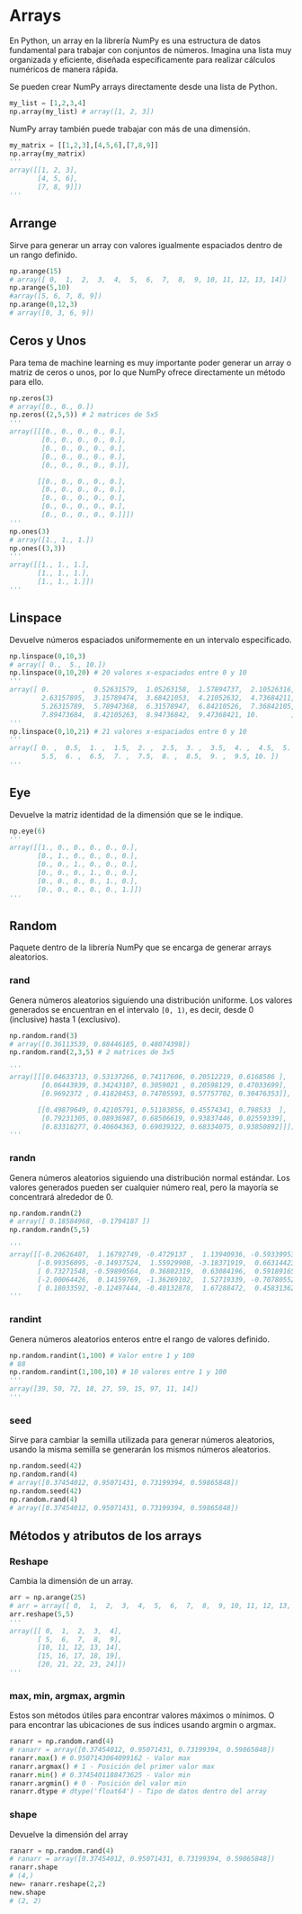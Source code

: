 # Arrays

En Python, un array en la librería NumPy es una estructura de datos fundamental para trabajar con conjuntos de números. Imagina una lista muy organizada y eficiente, diseñada específicamente para realizar cálculos numéricos de manera rápida.

Se pueden crear NumPy arrays directamente desde una lista de Python.

```py
my_list = [1,2,3,4]
np.array(my_list) # array([1, 2, 3])
```

NumPy array también puede trabajar con más de una dimensión.

```py
my_matrix = [[1,2,3],[4,5,6],[7,8,9]]
np.array(my_matrix) 
'''
array([[1, 2, 3],
       [4, 5, 6],
       [7, 8, 9]])
'''
```

## Arrange

Sirve para generar un array con valores igualmente espaciados dentro de un rango definido.

```py
np.arange(15)
# array([ 0,  1,  2,  3,  4,  5,  6,  7,  8,  9, 10, 11, 12, 13, 14])
np.arange(5,10)
#array([5, 6, 7, 8, 9])
np.arange(0,12,3)
# array([0, 3, 6, 9])
```

## Ceros y Unos

Para tema de machine learning es muy importante poder generar un array o matriz de ceros o unos, por lo que NumPy ofrece directamente un método para ello.

```py
np.zeros(3) 
# array([0., 0., 0.])
np.zeros((2,5,5)) # 2 matrices de 5x5 
'''
array([[[0., 0., 0., 0., 0.],
        [0., 0., 0., 0., 0.],
        [0., 0., 0., 0., 0.],
        [0., 0., 0., 0., 0.],
        [0., 0., 0., 0., 0.]],

       [[0., 0., 0., 0., 0.],
        [0., 0., 0., 0., 0.],
        [0., 0., 0., 0., 0.],
        [0., 0., 0., 0., 0.],
        [0., 0., 0., 0., 0.]]])
'''
np.ones(3)
# array([1., 1., 1.])
np.ones((3,3))
'''
array([[1., 1., 1.],
       [1., 1., 1.],
       [1., 1., 1.]])
'''
```

## Linspace

Devuelve números espaciados uniformemente en un intervalo especificado.

```py
np.linspace(0,10,3) 
# array([ 0.,  5., 10.])
np.linspace(0,10,20) # 20 valores x-espaciados entre 0 y 10
'''
array([ 0.        ,  0.52631579,  1.05263158,  1.57894737,  2.10526316,
        2.63157895,  3.15789474,  3.68421053,  4.21052632,  4.73684211,
        5.26315789,  5.78947368,  6.31578947,  6.84210526,  7.36842105,
        7.89473684,  8.42105263,  8.94736842,  9.47368421, 10.        ])
'''
np.linspace(0,10,21) # 21 valores x-espaciados entre 0 y 10
'''
array([ 0. ,  0.5,  1. ,  1.5,  2. ,  2.5,  3. ,  3.5,  4. ,  4.5,  5. ,
        5.5,  6. ,  6.5,  7. ,  7.5,  8. ,  8.5,  9. ,  9.5, 10. ])
'''
```

## Eye

Devuelve la matriz identidad de la dimensión que se le indique.

```py
np.eye(6)
'''
array([[1., 0., 0., 0., 0., 0.],
       [0., 1., 0., 0., 0., 0.],
       [0., 0., 1., 0., 0., 0.],
       [0., 0., 0., 1., 0., 0.],
       [0., 0., 0., 0., 1., 0.],
       [0., 0., 0., 0., 0., 1.]])
'''
```

## Random

Paquete dentro de la librería NumPy que se encarga de generar arrays aleatorios.

### rand

Genera números aleatorios siguiendo una distribución uniforme. Los valores generados se encuentran en el intervalo `[0, 1)`, es decir, desde 0 (inclusive) hasta 1 (exclusivo).

```py
np.random.rand(3)
# array([0.36113539, 0.88446185, 0.48074398])
np.random.rand(2,3,5) # 2 matrices de 3x5

'''
array([[[0.04633713, 0.53137266, 0.74117606, 0.20512219, 0.6168586 ],
        [0.06443939, 0.34243107, 0.3059021 , 0.20598129, 0.47033699],
        [0.9692372 , 0.41828453, 0.74705593, 0.57757702, 0.30476353]],

       [[0.49879649, 0.42105791, 0.51103856, 0.45574341, 0.798533  ],
        [0.79231305, 0.08936987, 0.68506619, 0.93837446, 0.02559339],
        [0.83318277, 0.40604363, 0.69039322, 0.68334075, 0.93850892]]])
'''
```

### randn

Genera números aleatorios siguiendo una distribución normal estándar. Los valores generados pueden ser cualquier número real, pero la mayoría se concentrará alrededor de 0.

```py
np.random.randn(2)
# array([ 0.18584968, -0.1794187 ])
np.random.randn(5,5)

'''
array([[-0.20626407,  1.16792749, -0.4729137 ,  1.13940936, -0.59339953],
       [-0.99356095, -0.14937524,  1.55929908, -3.18371919,  0.66314423],
       [ 0.73271548, -0.59890564,  0.36802319,  0.63084196,  0.59189165],
       [-2.00064426,  0.14159769, -1.36269102,  1.52719339, -0.70780552],
       [ 0.18033592, -0.12497444, -0.40132878,  1.67288472,  0.45831362]])
'''
```

### randint

Genera números aleatorios enteros entre el rango de valores definido.

```py
np.random.randint(1,100) # Valor entre 1 y 100
# 88
np.random.randint(1,100,10) # 10 valores entre 1 y 100
'''
array([39, 50, 72, 18, 27, 59, 15, 97, 11, 14])
'''
```

### seed

Sirve para cambiar la semilla utilizada para generar números aleatorios, usando la misma semilla se generarán los mismos números aleatorios.

```py
np.random.seed(42)
np.random.rand(4)
# array([0.37454012, 0.95071431, 0.73199394, 0.59865848])
np.random.seed(42)
np.random.rand(4)
# array([0.37454012, 0.95071431, 0.73199394, 0.59865848])
```

## Métodos y atributos de los arrays

### Reshape

Cambia la dimensión de un array.

```py
arr = np.arange(25)
# arr = array([ 0,  1,  2,  3,  4,  5,  6,  7,  8,  9, 10, 11, 12, 13, 14, 15, 16, 17, 18, 19, 20, 21, 22, 23, 24])
arr.reshape(5,5)
'''
array([[ 0,  1,  2,  3,  4],
       [ 5,  6,  7,  8,  9],
       [10, 11, 12, 13, 14],
       [15, 16, 17, 18, 19],
       [20, 21, 22, 23, 24]])
'''
```

### max, min, argmax, argmin

Estos son métodos útiles para encontrar valores máximos o mínimos. O para encontrar las ubicaciones de sus índices usando argmin o argmax.

```py
ranarr = np.random.rand(4)
# ranarr = array([0.37454012, 0.95071431, 0.73199394, 0.59865848])
ranarr.max() # 0.9507143064099162 - Valor max
ranarr.argmax() # 1 - Posición del primer valor max
ranarr.min() # 0.3745401188473625 - Valor min
ranarr.argmin() # 0 - Posición del valor min
ranarr.dtype # dtype('float64') - Tipo de datos dentro del array
```

### shape

Devuelve la dimensión del array
```py
ranarr = np.random.rand(4)
# ranarr = array([0.37454012, 0.95071431, 0.73199394, 0.59865848])
ranarr.shape
# (4,)
new= ranarr.reshape(2,2)
new.shape
# (2, 2)
```

